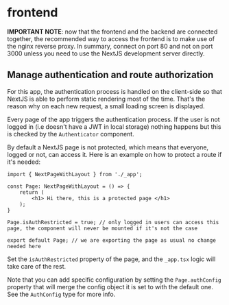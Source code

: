 # frontend

**IMPORTANT NOTE**: now that the frontend and the backend are connected together, the recommended way
to access the frontend is to make use of the nginx reverse proxy. In summary, connect on port 80 and not on
port 3000 unless you need to use the NextJS development server directly.

## Manage authentication and route authorization

For this app, the authentication process is handled on the client-side so that NextJS is able to perform static rendering
most of the time. That's the reason why on each new request, a small loading screen is displayed.

Every page of the app triggers the authentication process. If the user is not logged in (i.e doesn't have a JWT in local storage)
nothing happens but this is checked by the `Authenticator` component.

By default a NextJS page is not protected, which means that everyone, logged or not, can access it.
Here is an example on how to protect a route if it's needed:

```tsx
import { NextPageWithLayout } from './_app';

const Page: NextPageWithLayout = () => {
	return (
		<h1> Hi there, this is a protected page </h1>
	);
}

Page.isAuthRestricted = true; // only logged in users can access this page, the component will never be mounted if it's not the case

export default Page; // we are exporting the page as usual no change needed here
```

Set the `isAuthRestricted` property of the page, and the `_app.tsx` logic will take care of the rest.

Note that you can add specific configuration by setting the `Page.authConfig` property that will merge the config object
it is set to with the default one. See the `AuthConfig` type for more info.
